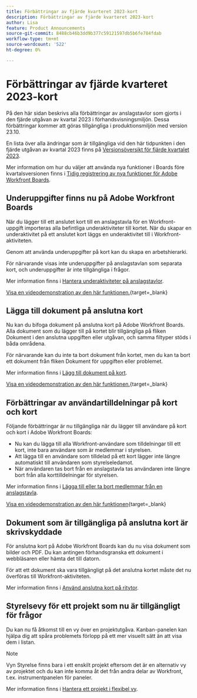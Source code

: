 ```yaml
---
title: Förbättringar av fjärde kvarteret 2023-kort
description: Förbättringar av fjärde kvarteret 2023-kort
author: Lisa
feature: Product Announcements
source-git-commit: 8488cb46b3dd9b377c59121597db5b6fe784fdab
workflow-type: tm+mt
source-wordcount: '522'
ht-degree: 0%

---
```


# Förbättringar av fjärde kvarteret 2023-kort

På den här sidan beskrivs alla förbättringar av anslagstavlor som gjorts i den fjärde utgåvan av kvartal 2023 i förhandsvisningsmiljön. Dessa förbättringar kommer att göras tillgängliga i produktionsmiljön med version 23.10.

En lista över alla ändringar som är tillgängliga vid den här tidpunkten i den fjärde utgåvan av kvartal 2023 finns på [Versionsöversikt för fjärde kvartalet 2023](/help/quicksilver/product-announcements/product-releases/23-q4-release-activity/23-q4-release-overview.md).

Mer information om hur du väljer att använda nya funktioner i Boards före kvartalsversionen finns i [Tidig registrering av nya funktioner för Adobe Workfront Boards](/help/quicksilver/agile/get-started-with-boards/boards-early-feature-opt-in.md).

## Underuppgifter finns nu på Adobe Workfront Boards

När du lägger till ett anslutet kort till en anslagstavla för en Workfront-uppgift importeras alla befintliga underaktiviteter till kortet. När du skapar en underaktivitet på ett anslutet kort läggs en underaktivitet till i Workfront-aktiviteten.

Genom att använda underuppgifter på kort kan du skapa en arbetshierarki.

För närvarande visas inte underuppgifter på anslagstavlan som separata kort, och underuppgifter är inte tillgängliga i frågor.

Mer information finns i [Hantera underaktiviteter på anslagstavlor](/help/quicksilver/agile/get-started-with-boards/manage-subtasks-on-boards.md).

[Visa en videodemonstration av den här funktionen.](https://video.tv.adobe.com/v/3424860/){target=_blank}

## Lägga till dokument på anslutna kort

Nu kan du bifoga dokument på anslutna kort på Adobe Workfront Boards. Alla dokument som du lägger till på kortet blir tillgängliga på fliken Dokument i den anslutna uppgiften eller utgåvan, och samma filtyper stöds i båda områdena.

För närvarande kan du inte ta bort dokument från kortet, men du kan ta bort ett dokument från fliken Dokument för uppgiften eller problemet.

Mer information finns i [Lägg till dokument på kort](/help/quicksilver/agile/get-started-with-boards/add-documents-on-cards.md).

[Visa en videodemonstration av den här funktionen.](https://video.tv.adobe.com/v/3423070/){target=_blank}

## Förbättringar av användartilldelningar på kort och kort

Följande förbättringar är nu tillgängliga när du lägger till användare på kort och kort i Adobe Workfront Boards:

* Nu kan du lägga till alla Workfront-användare som tilldelningar till ett kort, inte bara användare som är medlemmar i styrelsen.
* Att lägga till en användare som tilldelad på ett kort lägger inte längre automatiskt till användaren som styrelseledamot.
* När användaren tas bort från en anslagstavla tas användaren inte längre bort från alla korttilldelningar för styrelsen.

Mer information finns i [Lägga till eller ta bort medlemmar från en anslagstavla](/help/quicksilver/agile/get-started-with-boards/add-members-to-board.md).

[Visa en videodemonstration av den här funktionen](https://video.tv.adobe.com/v/3423222/){target=_blank}

## Dokument som är tillgängliga på anslutna kort är skrivskyddade

För anslutna kort på Adobe Workfront Boards kan du nu visa dokument som bilder och PDF. Du kan antingen förhandsgranska ett dokument i webbläsaren eller hämta det till datorn.

För att ett dokument ska vara tillgängligt på det anslutna kortet måste det nu överföras till Workfront-aktiviteten.

Mer information finns i [Använd anslutna kort på ritytor](/help/quicksilver/agile/get-started-with-boards/connected-cards.md).

## Styrelsevy för ett projekt som nu är tillgängligt för frågor

Du kan nu få åtkomst till en vy över en projektutgåva. Kanban-panelen kan hjälpa dig att spåra problemets förlopp på ett mer visuellt sätt än att visa dem i listan.

>[!NOTE]
>
>Vyn Styrelse finns bara i ett enskilt projekt eftersom det är en alternativ vy av projektet och du kan inte komma åt det från andra delar av Workfront, t.ex. instrumentpanelen för paneler.

Mer information finns i [Hantera ett projekt i flexibel vy](/help/quicksilver/manage-work/projects/manage-projects/manage-projects-in-agile-view.md).
